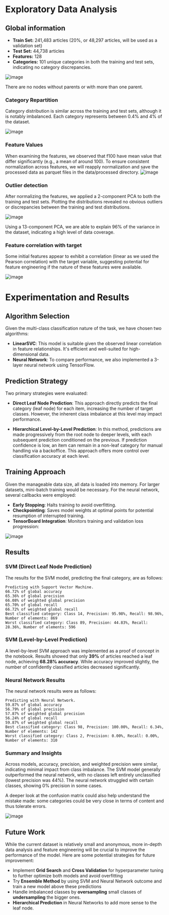 # Exploratory Data Analysis

## Global information

- **Train Set:** 241,483 articles (20%, or 48,297 articles, will be used as a validation set)
- **Test Set:** 44,738 articles
- **Features:** 128
- **Categories:** 101 unique categories in both the training and test sets, indicating no category discrepancies.

![image](https://github.com/user-attachments/assets/b6021b11-45ed-48b5-afce-665f1165166f)

There are no nodes without parents or with more than one parent.

### Category Repartition

Category distribution is similar across the training and test sets, although it is notably imbalanced. Each category represents between 0.4% and 4% of the dataset.

![image](https://github.com/user-attachments/assets/0c3dcede-21df-4999-b470-c609cdedc81c)


### Feature Values

When examining the features, we observed that f100 have mean value that differ significantly (e.g., a mean of around 100). To ensure consistent normalization across features, we will reapply normalization and save the processed data as parquet files in the data/processed directory.
![image](https://github.com/user-attachments/assets/c218e02a-7040-4d6e-938c-5ce258e21e23)


### Outlier detection

After normalizing the features, we applied a 2-component PCA to both the training and test sets. Plotting the distributions revealed no obvious outliers or discrepancies between the training and test distributions.


![image](https://github.com/user-attachments/assets/04b72de3-beee-4c14-a6c5-b12180a8a753)


Using a 13-component PCA, we are able to explain 96% of the variance in the dataset, indicating a high level of data coverage.

### Feature correlation with target

Some initial features appear to exhibit a correlation (linear as we used the Pearson correlation) with the target variable, suggesting potential for feature engineering if the nature of these features were available.

![image](https://github.com/user-attachments/assets/f557fdf5-a01c-498e-b035-793b9849b7e6)


# Experimentation and Results

## Algorithm Selection

Given the multi-class classification nature of the task, we have chosen two algorithms:

- **LinearSVC**: This model is suitable given the observed linear correlation in feature relationships. It's efficient and well-suited for high-dimensional data.
- **Neural Network**: To compare performance, we also implemented a 3-layer neural network using TensorFlow.

## Prediction Strategy

Two primary strategies were evaluated:

- **Direct Leaf Node Prediction**: This approach directly predicts the final category (leaf node) for each item, increasing the number of target classes. However, the inherent class imbalance at this level may impact performance.

- **Hierarchical Level-by-Level Prediction**: In this method, predictions are made progressively from the root node to deeper levels, with each subsequent prediction conditioned on the previous. If prediction confidence is low, an item can remain in a non-leaf category for manual handling via a backoffice. This approach offers more control over classification accuracy at each level.

## Training Approach

Given the manageable data size, all data is loaded into memory. For larger datasets, mini-batch training would be necessary. For the neural network, several callbacks were employed:
- **Early Stopping**: Halts training to avoid overfitting.
- **Checkpointing**: Saves model weights at optimal points for potential resumption of interrupted training.
- **TensorBoard Integration**: Monitors training and validation loss progression:

![image](https://github.com/user-attachments/assets/58507d4a-a855-493c-ac56-653e01f7d76a)

## Results

### SVM (Direct Leaf Node Prediction)

The results for the SVM model, predicting the final category, are as follows:

```
Predicting with Support Vector Machine.
66.72% of global accuracy
65.36% of global precision
66.08% of weighted global precision
65.70% of global recall
66.72% of weighted global recall
Best classified category: Class 14, Precision: 95.98%, Recall: 98.96%, Number of elements: 869
Worst classified category: Class 89, Precision: 44.83%, Recall: 28.36%, Number of elements: 596

```

### SVM (Level-by-Level Prediction)

A level-by-level SVM approach was implemented as a proof of concept in the notebook. Results showed that only **39%** of articles reached a leaf node, achieving **68.28% accuracy**. While accuracy improved slightly, the number of confidently classified articles decreased significantly.

### Neural Network Results

The neural network results were as follows:

```
Predicting with Neural Network.
59.87% of global accuracy
56.79% of global precision
57.87% of weighted global precision
56.24% of global recall
59.87% of weighted global recall
Best classified category: Class 98, Precision: 100.00%, Recall: 6.34%, Number of elements: 142
Worst classified category: Class 2, Precision: 0.00%, Recall: 0.00%, Number of elements: 310
```

### Summary and Insights

Across models, accuracy, precision, and weighted precision were similar, indicating minimal impact from class imbalance. The SVM model generally outperformed the neural network, with no classes left entirely unclassified (lowest precision was 44%). The neural network struggled with certain classes, showing 0% precision in some cases.

A deeper look at the confusion matrix could also help understand the mistake made: some categories could be very close in terms of content and thus tolerate errors.

![image](https://github.com/user-attachments/assets/cf4e0b64-a11c-4cc9-968f-2116b09cddef)

## Future Work

While the current dataset is relatively small and anonymous, more in-depth data analysis and feature engineering will be crucial to improve the performance of the model. Here are some potential strategies for future improvement:

- Implement **Grid Search** and **Cross Validation** for hyperparameter tuning to further optimize both models and avoid overfitting
- Try **Ensemble Method** by using SVM and Neural Network outcome and train a new model above these predictions
- Handle imbalanced classes by **oversampling** small classes of **undersampling** the bigger ones.
- **Hierarchical Prediction** in Neural Networks to add more sense to the leaf node.
